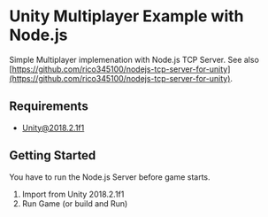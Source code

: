 # Unity Multiplayer Example with Node.js
Simple Multiplayer implemenation with Node.js TCP Server. See also [https://github.com/rico345100/nodejs-tcp-server-for-unity](https://github.com/rico345100/nodejs-tcp-server-for-unity).

## Requirements
- Unity@2018.2.1f1

## Getting Started
You have to run the Node.js Server before game starts.

1. Import from Unity 2018.2.1f1
2. Run Game (or build and Run)